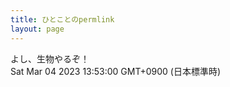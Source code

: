 ```yaml
---
title: ひとことのpermlink
layout: page
---
```

<div class="box" dt="1677905580751">
  よし、生物やるぞ！
  <div class="content is-small">Sat Mar 04 2023 13:53:00 GMT+0900 (日本標準時)</div>
</div>